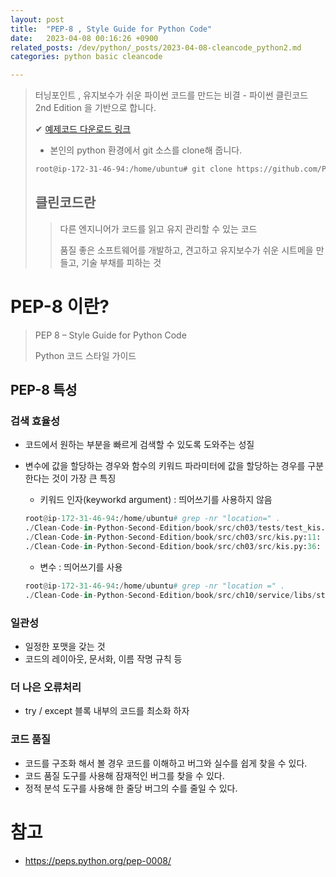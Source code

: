 ```yaml
---
layout: post
title:  "PEP-8 , Style Guide for Python Code"
date:   2023-04-08 00:16:26 +0900
related_posts: /dev/python/_posts/2023-04-08-cleancode_python2.md
categories: python basic cleancode

---
```


> 터닝포인트 , 유지보수가 쉬운 파이썬 코드를 만드는 비결 - 파이썬 클린코드 2nd Edition 을 기반으로 합니다.
>
> ✔ [예제코드 다운로드 링크](https://github.com/PacktPublishing/Clean-Code-in-Python-Second-Edition)
>
> - 본인의 python 환경에서 git 소스를 clone해 줍니다.
>
> ```bash
> root@ip-172-31-46-94:/home/ubuntu# git clone https://github.com/PacktPublishing/Clean-Code-in-Python-Second-Edition.git
> ```
>
> ## 클린코드란
>
> > 다른 엔지니어가 코드를 읽고 유지 관리할 수 있는 코드
> >
> > 품질 좋은 소프트웨어를 개발하고, 견고하고 유지보수가 쉬운 시트메을 만들고, 기술 부채를 피하는 것

# PEP-8 이란?

> PEP 8 – Style Guide for Python Code
>
> Python 코드 스타일 가이드



## PEP-8 특성

### 검색 효율성

- 코드에서 원하는 부분을 빠르게 검색할 수 있도록 도와주는 성질

- 변수에 값을 할당하는 경우와 함수의 키워드 파라미터에 값을 할당하는 경우를 구분한다는 것이 가장 큰 특징

  - 키워드 인자(keyworkd argument) : 띄어쓰기를 사용하지 않음

  ```python
  root@ip-172-31-46-94:/home/ubuntu# grep -nr "location=" .
  ./Clean-Code-in-Python-Second-Edition/book/src/ch03/tests/test_kis.py:14:            id_=42, user="root", location="127.0.0.1", extra="excluded"
  ./Clean-Code-in-Python-Second-Edition/book/src/ch03/src/kis.py:11:    ...    id_=42, user="root", location="127.0.0.1", extra="excluded"
  ./Clean-Code-in-Python-Second-Edition/book/src/ch03/src/kis.py:36:    ...    id_=42, user="root", location="127.0.0.1", extra="excluded"
  ```

  - 변수 : 띄어쓰기를 사용

  ```python
  root@ip-172-31-46-94:/home/ubuntu# grep -nr "location =" .
  ./Clean-Code-in-Python-Second-Edition/book/src/ch10/service/libs/storage/src/storage/status.py:28:        self._current_location = current_location
  ```

### 일관성

- 일정한 포맷을 갖는 것 
- 코드의 레이아웃, 문서화, 이름 작명 규칙 등

### 더 나은 오류처리

- try / except 블록 내부의 코드를 최소화 하자

### 코드 품질

- 코드를 구조화 해서 볼 경우 코드를 이해하고 버그와 실수를 쉽게 찾을 수 있다.
- 코드 품질 도구를 사용해 잠재적인 버그를 찾을 수 있다.
- 정적 분석 도구를 사용해 한 줄당 버그의 수를 줄일 수 있다.



# 참고

- https://peps.python.org/pep-0008/
